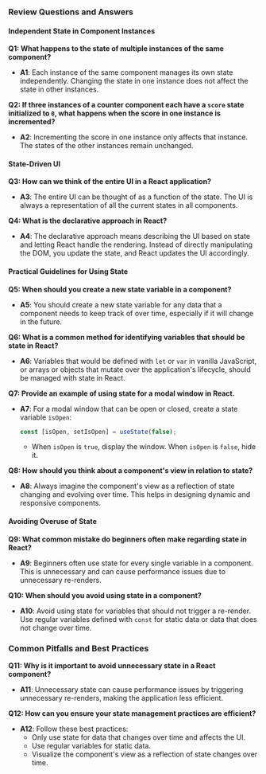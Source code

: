 ### Review Questions and Answers

#### Independent State in Component Instances

**Q1: What happens to the state of multiple instances of the same component?**

- **A1**: Each instance of the same component manages its own state independently. Changing the state in one instance does not affect the state in other instances.

**Q2: If three instances of a counter component each have a `score` state initialized to `0`, what happens when the score in one instance is incremented?**

- **A2**: Incrementing the score in one instance only affects that instance. The states of the other instances remain unchanged.

#### State-Driven UI

**Q3: How can we think of the entire UI in a React application?**

- **A3**: The entire UI can be thought of as a function of the state. The UI is always a representation of all the current states in all components.

**Q4: What is the declarative approach in React?**

- **A4**: The declarative approach means describing the UI based on state and letting React handle the rendering. Instead of directly manipulating the DOM, you update the state, and React updates the UI accordingly.

#### Practical Guidelines for Using State

**Q5: When should you create a new state variable in a component?**

- **A5**: You should create a new state variable for any data that a component needs to keep track of over time, especially if it will change in the future.

**Q6: What is a common method for identifying variables that should be state in React?**

- **A6**: Variables that would be defined with `let` or `var` in vanilla JavaScript, or arrays or objects that mutate over the application's lifecycle, should be managed with state in React.

**Q7: Provide an example of using state for a modal window in React.**

- **A7**: For a modal window that can be open or closed, create a state variable `isOpen`:

  ```javascript
  const [isOpen, setIsOpen] = useState(false);
  ```

  - When `isOpen` is `true`, display the window. When `isOpen` is `false`, hide it.

**Q8: How should you think about a component's view in relation to state?**

- **A8**: Always imagine the component's view as a reflection of state changing and evolving over time. This helps in designing dynamic and responsive components.

#### Avoiding Overuse of State

**Q9: What common mistake do beginners often make regarding state in React?**

- **A9**: Beginners often use state for every single variable in a component. This is unnecessary and can cause performance issues due to unnecessary re-renders.

**Q10: When should you avoid using state in a component?**

- **A10**: Avoid using state for variables that should not trigger a re-render. Use regular variables defined with `const` for static data or data that does not change over time.

### Common Pitfalls and Best Practices

**Q11: Why is it important to avoid unnecessary state in a React component?**

- **A11**: Unnecessary state can cause performance issues by triggering unnecessary re-renders, making the application less efficient.

**Q12: How can you ensure your state management practices are efficient?**

- **A12**: Follow these best practices:
  - Only use state for data that changes over time and affects the UI.
  - Use regular variables for static data.
  - Visualize the component's view as a reflection of state changes over time.
